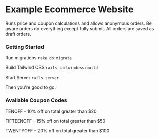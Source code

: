 # Example Ecommerce Website

Runs price and coupon calculations and allows anonymous orders. Be aware orders do everything except fully submit. All orders are saved as draft orders.

### Getting Started

Run migrations
```rake db:migrate```


Build Tailwind CSS
```rails tailwindcss:build```


Start Server
```rails server```

Then you're good to go.

### Available Coupon Codes
TENOFF - 10% off on total greater than $20

FIFTEENOFF - 15% off on total greater than $50

TWENTYOFF - 20% off on total greater than $100
